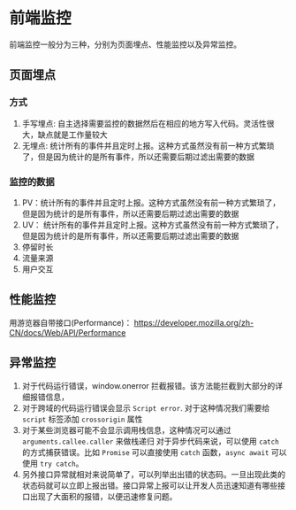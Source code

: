 # 前端监控
前端监控一般分为三种，分别为页面埋点、性能监控以及异常监控。

## 页面埋点
### 方式
1. 手写埋点: 自主选择需要监控的数据然后在相应的地方写入代码。灵活性很大，缺点就是工作量较大
2. 无埋点: 统计所有的事件并且定时上报。这种方式虽然没有前一种方式繁琐了，但是因为统计的是所有事件，所以还需要后期过滤出需要的数据

### 监控的数据
1. PV：统计所有的事件并且定时上报。这种方式虽然没有前一种方式繁琐了，但是因为统计的是所有事件，所以还需要后期过滤出需要的数据
2. UV： 统计所有的事件并且定时上报。这种方式虽然没有前一种方式繁琐了，但是因为统计的是所有事件，所以还需要后期过滤出需要的数据
3. 停留时长
4. 流量来源
5. 用户交互

## 性能监控
用游览器自带接口(Performance)： https://developer.mozilla.org/zh-CN/docs/Web/API/Performance

## 异常监控
1. 对于代码运行错误，window.onerror 拦截报错。该方法能拦截到大部分的详细报错信息，
2. 对于跨域的代码运行错误会显示 `Script error`. 对于这种情况我们需要给 `script` 标签添加 `crossorigin` 属性
3. 对于某些浏览器可能不会显示调用栈信息，这种情况可以通过 `arguments.callee.caller` 来做栈递归
对于异步代码来说，可以使用 `catch` 的方式捕获错误。比如 `Promise` 可以直接使用 `catch` 函数，`async await` 可以使用 `try catch`。
4. 另外接口异常就相对来说简单了，可以列举出出错的状态码。一旦出现此类的状态码就可以立即上报出错。接口异常上报可以让开发人员迅速知道有哪些接口出现了大面积的报错，以便迅速修复问题。
